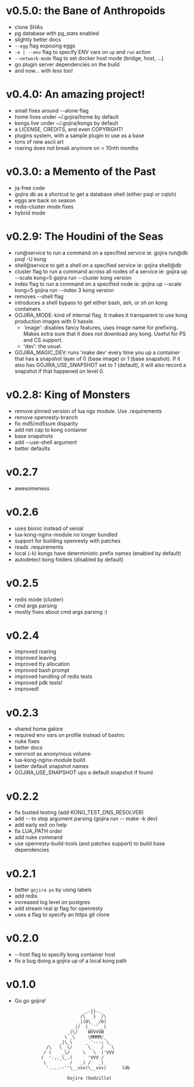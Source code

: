 # v0.5.0: the Bane of Anthropoids
* clone SHAs
* pg database with pg_stats enabled
* slightly better docs
* `--egg` flag exposing eggs
* `-e | --env` flag to specify ENV vars on `up` and `run` action
* `--network-mode` flag to set docker host mode (bridge, host, ...)
* go plugin server dependencies on the build
* and now... with less too!

# v0.4.0: An amazing project!
* small fixes around --alone flag
* home lives under ~/.gojira/home by default
* kongs live under ~/.gojira/kongs by default
* a LICENSE, CREDITS, and even COPYRIGHT!
* plugins system, with a sample plugin to use as a base
* tons of new ascii art
* roaring does not break anymore on < 10nth months

# v0.3.0: a Memento of the Past
* jq-free code
* gojira db as a shortcut to get a database shell (either psql or cqlsh)
* eggs are back on season
* redis-cluster mode fixes
* hybrid mode

# v0.2.9: The Houdini of the Seas
* run@service to run a command on a specified service
  ie: gojira run@db psql -U kong
* shell@service to get a shell on a specified service
  ie: gojira shell@db
* cluster flag to run a command across all nodes of a service
  ie: gojira up --scale kong=5
      gojira run --cluster kong version
* index flag to run a command on a specified node
  ie: gojira up --scale kong=5
      gojira run --index 3 kong version
* removes --shell flag
* introduces a shell bypass to get either bash, ash, or sh on kong
  containers.
* GOJIRA_MODE: kind of internal flag. It makes it transparent to use
  kong production images with 0 hassle.
    * 'image': disables fancy features, uses image name for prefixing.
      Makes extra sure that it does not download any kong. Useful for
      PS and CS support.
    * 'dev': the usual.
* GOJIRA_MAGIC_DEV: runs 'make dev' every time you up a container that
  has a snapshot layer of 0 (base image) or 1 (base snapshot). If it
  also has GOJIRA_USE_SNAPSHOT set to 1 (default), it will also record
  a snapshot if that happened on level 0.

# v0.2.8: King of Monsters
* remove pinned version of lua ngx module. Use .requirements
* remove openresty-branch
* fix md5/md5sum disparity
* add net cap to kong container
* base snapshots
* add --use-shell argument
* better defaults

# v0.2.7
* awesomeness

# v0.2.6
* uses bionic instead of xenial
* lua-kong-nginx-module no longer bundled
* support for building openresty with patches
* reads .requirements
* local (-k) kongs have deterministic prefix names (enabled by default)
* autodetect kong folders (disabled by default)

# v0.2.5
* redis mode (cluster)
* cmd args parsing
* mostly fixes about cmd args parsing :)

# v0.2.4
* improved roaring
* improved leaving
* improved tty allocation
* improved bash prompt
* improved handling of redis tests
* improved pdk tests!
* improved!

# v0.2.3
* shared home galore
* required env vars on profile instead of bashrc
* nuke fixes
* better docs
* servroot as anonymous volume
* lua-kong-nginx-module build
* better default snapshot names
* GOJIRA_USE_SNAPSHOT ups a default snapshot if found

# v0.2.2
* fix busted testing (add KONG_TEST_DNS_RESOLVER)
* add -- to stop argument parsing (gojira run -- make -k dev)
* add early exit on help
* fix LUA_PATH order
* add nuke command
* use openresty-build-tools (and patches support) to build base
  dependencies

# v0.2.1
* better `gojira ps` by using labels
* add redis
* increased log level on postgres
* add stream real ip flag for openresty
* uses a flag to specify an https git clone

# v0.2.0
* --host flag to specify kong container host
* fix a bug doing a gojira up of a local kong path

# v0.1.0
* Go go gojira!


                                _,-}}-._
                               /\   }  /\
                              _|(O\_ _/O)
                            _|/  (__''__)
                          _|\/    WVVVVW
                         \ _\     \MMMM/_
                       _|\_\     _ '---; \_
                  /\   \ _\/      \_   /   \
                 / (    _\/     \   \  |'VVV
                (  '-,._\_.(      'VVV /
                 \         /   _) /   _)
                  '....--''\__vvv)\__vvv)      ldb

                          Gojira (Godzilla)
